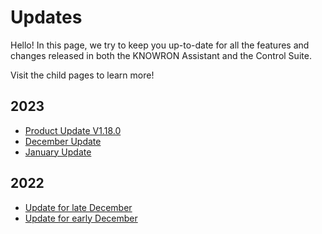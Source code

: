# Updates

Hello! In this page, we try to keep you up-to-date for all the features and changes released in both the KNOWRON Assistant and the Control Suite.

Visit the child pages to learn more!

## 2023

- [Product Update V1.18.0](2023/v1.18.0.en.md)
- [December Update](2023/december_update.en.md)
- [January Update](2023/late_jan_update.md)

## 2022

- [Update for late December](2022/2022-late-dec-update.md)
- [Update for early December](2022/2022-early_dec_updated.md)

